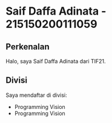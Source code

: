 # Saif Daffa Adinata - 215150200111059
## Perkenalan
Halo, saya Saif Daffa Adinata dari TIF21.
## Divisi
Saya mendaftar di divisi:
- Programming Vision
- Programming Vision